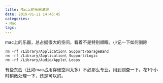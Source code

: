 ```yaml
---
title: Mac上的乐器清理
date: 2019-01-11 14:46:45
categories:
- Mac
tags:
---
```


mac上的乐器，总占据很大的空间，看着不是特别顺眼。小记一下如何删除

```
rm -rf /Library/Application\ Support/GarageBand
rm -rf /Library/Application\ Support/Logic
rm -rf /Library/Audio/Apple\ Loops
```

有些东西（比如mac占用存储空间太多）不必那么专业，用到则查一下，花1个小时稍微处理一下，还是可以的。


